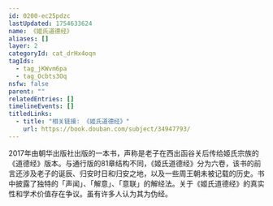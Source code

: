 ```yaml
---
id: 0200-ec25pdzc
lastUpdated: 1754633624
name: 《姬氏道德经》
aliases: []
layer: 2
categoryId: cat_drHx4oqn
tagIds:
  - tag_jKWvm6pa
  - tag_Ocbts3Oq
nsfw: false
parent: ""
relatedEntries: []
timelineEvents: []
titledLinks:
  - title: "相关链接: 《姬氏道德经》"
    url: https://book.douban.com/subject/34947793/
---
```


2017年由朝华出版社出版的一本书，声称是老子在西出函谷关后传给姬氏宗族的《道德经》版本。与通行版的81章结构不同，《姬氏道德经》分为六卷，该书的前言还涉及老子的诞辰、归安时日和归安之地，以及一些周王朝未被记载的历史。书中披露了独特的「声闻」、「解意」、「意联」的解经法。关于《姬氏道德经》的真实性和学术价值存在争议。虽有许多人认为其为伪经。